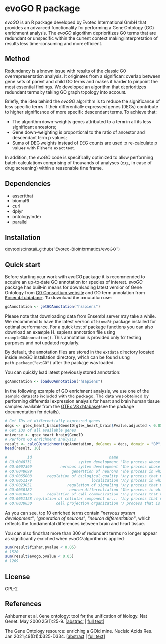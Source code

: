 # evoGO R package


*evoGO* is an R package developed by Evotec International GmbH that provides an 
advanced functionality for performing a Gene Ontology (GO) enrichment analysis. 
The *evoGO* algorithm deprioritizes GO terms that are redundant or unspecific within 
the current context making interpretation of results less time-consuming and more 
efficient.


## Method

Redundancy is a known issue with results of the classic GO overrepresentation analysis. 
It originates from a significant overlap between gene sets of parent and child GO terms 
and makes it harder to pinpoint the most essential findings. We developed an algorithm 
that deprioritizes redundant terms by taking GO graph topology into account. 

Briefly, the idea behind the *evoGO* algorithm is to reduce the significance of less 
specific terms if their differentially expressed genes (DEGs) contribute to higher 
significance of more specific descendant terms.
To achieve that:
- The algorithm down-weights genes attributed to a term in all its less significant 
ancestors;
- Gene down-weighting is proportional to the ratio of ancestor and descendant term 
p values;
- Sums of DEG weights instead of DEG counts are used to re-calculate p values with 
Fisher’s exact test.

In addition, the *evoGO* code is specifically optimized to allow performing batch 
calculations comprising of thousands of analyses (e.g., in case of drug screening) within a 
reasonable time frame.


## Dependencies

- assertthat
- biomaRt
- curl
- dplyr
- ontologyIndex
- parallel


## Installation
devtools::install_github("Evotec-Bioinformatics/evoGO")


## Quick start

Before starting your work with *evoGO* package it is recommended to acquire an up-to-date 
GO annotation for species of interest. *evoGO* package has built-in means for downloading 
latest version of Gene Ontology from [GO Consortium website](http://geneontology.org/) and 
GO term annotation from [Ensembl database](https://www.ensembl.org/). To download the 
annotation use:

```r
goAnnotation <- getGOAnnotation("hsapiens")
```

Please note that downloading data from Ensembl server may take a while. We recommend 
to have the latest version of `biomaRt` package installed for optimal performance. 
For a quick test of package functions you can also download an example H. sapiens annotation 
file using `exampleGOAnnotation()`. This annotation is provided only for testing purposes 
and not updated regularly.

By default, the annotation files are stored in the `extdata` directory located inside 
*evoGO* installation directory, which can be found using `path.package("evoGO")` after 
the package was loaded. 

You can quickly load latest previously stored annotation:

```r
goAnnotation <- loadGOAnnotation("hsapiens")
```

In the following example of GO enrichment analysis, we use one of the sample datasets 
included with the package. The data was obtained by performing differential expression 
analysis for heart and brain human tissue samples available from the 
[GTEx V8 database](https://gtexportal.org/)(see the package documentation for details).

```r
# Get IDs of differentially expressed genes
degs <- gtex_heart_brain$GeneID[gtex_heart_brain$Pvalue.adjusted < 0.05]
# Get IDs of all available genes
universe <- gtex_heart_brain$GeneID
# Perform GO enrichment analysis
result <- calcGOenrichment(goAnnotation, deGenes = degs, domain = "BP", universe = universe)
head(result, 10) 

#         id                                   name                                    def fisher.pvalue evogo.pvalue annotated significant
# GO:0048731                     system development "The process whose specific outcome...  4.908115e-35 4.908115e-35      3936        3295
# GO:0007399             nervous system development "The process whose specific outcome...  3.320425e-32 3.320425e-32      2398        2054
# GO:0048699                  generation of neurons "The process in which nerve cells a...  1.022475e-25 1.022475e-25      1434        1250
# GO:0065008       regulation of biological quality "Any process that modulates a quali...  3.645834e-25 3.645834e-25      3188        2659
# GO:0051179                           localization "Any process in which a cell, a sub...  9.227587e-25 9.227587e-25      3799        3141
# GO:0023051                regulation of signaling "Any process that modulates the fre...  1.096125e-23 1.096125e-23      2990        2495
# GO:0030182                 neuron differentiation "The process in which a relatively ...  2.999252e-23 2.999252e-23      1366        1187
# GO:0010646       regulation of cell communication "Any process that modulates the fre...  1.136421e-22 1.136421e-22      2948        2457
# GO:0051128 regulation of cellular component or... "Any process that modulates the fre...  2.166147e-22 2.166147e-22      2107        1784
# GO:0030030           cell projection organization "A process that is carried out at t...  1.136513e-20 1.136513e-20      1504        1291
```

As you can see, top 10 enriched terms contain *"nervous system development"*, 
*"generation of neurons"*, *"neuron differentiation"*, which reflects the 
fundamental differences between brain and heart tissue.

You can also find that more than 300 of redundant terms no longer appear as significantly 
enriched when *evoGO* algorithm is applied:

```r
sum(result$fisher.pvalue < 0.05)
# 1520
sum(result$evogo.pvalue < 0.05)
# 1209
```


## License

GPL-2


## References

Ashburner et al. Gene ontology: tool for the unification of biology. Nat Genet. May 2000;25(1):25-9. [[abstract](https://www.ncbi.nlm.nih.gov/pubmed/10802651) | [full text](https://www.ncbi.nlm.nih.gov/pmc/articles/PMC3037419/)]

The Gene Ontology resource: enriching a GOld mine. Nucleic Acids Res. Jan 2021;49(D1):D325-D334. [[abstract](https://pubmed.ncbi.nlm.nih.gov/33290552/) | [full text](https://academic.oup.com/nar/article-pdf/49/D1/D325/35364517/gkaa1113.pdf)]

